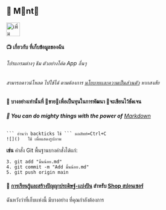 ## 🐾 M📌nt🌙
<body>
    <a href="https://lin.ee/jRW9a2Uj"><img src="https://scdn.line-apps.com/n/line_add_friends/btn/th.png" alt="เพิ่มเพื่อน" height="36" border="0"></a>
</body>

#### 📺 เกี่ยวกับ ที่เก็บข้อมูลของฉัน 
###### โปรแกรมต่างๆ ธีม ตัวอย่างโค้ด App อื่นๆ 
###### สามารถดาวน์โหลด ไปใช้ได้ ตามต้องการ [นโยบายเเละความเป็นส่วนตัว](นโยบายที่เก็บ.md) หากสงสัย
#### 🌈 บางอย่างเท่านั้นที่ 📌ขาย🍿เพื่อเป็นทุนในการพัฒนา 🐾จะเขียนไว้ชัดเจน
###### **🧙 You can do mighty things with the power of** [Markdown](https://docs.github.com/github/writing-on-github/getting-started-with-writing-and-formatting-on-github/basic-writing-and-formatting-syntax)

```
``` อ่านว่า backticks ใช้ ``` ผลลัพท์=Ctrl+C
![]()   ใช้ เพื่อแสดงรูปภาพ
```

**เช่น**  คำสั่ง Git พื้นฐานบางคำสั่งได้แก่:
```
3. git add "มิ้นน้อย.md"
4. git commit -m "Add มิ้นน้อย.md"
5. git push origin main
```

#### 📌 [การเรียนรู้และสร้างปัญญาประดิษฐ์-เเบ่งปัน](./ชุดการเรียนรู้และสร้างปัญญาประดิษฐ์-เเบ่งปัน.md) สำหรับ [Shop สปอนเซอร์](Shop.md)
ฉันหวังว่าที่เก็บเเห่งนี้ มีบางอย่าง ที่คุณกำลังต้องการ

<!--

```
 jiraphinya.coffeecup.com
 g.dev/mint-jiraphinya
 dev.azure.com/ai-jiraphinya/Mint
 medium.com/@mint-jiraphinya
```
-->


